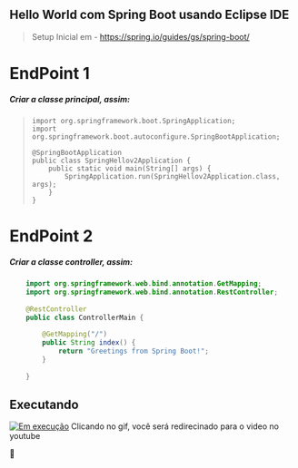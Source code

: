 ## Hello World com Spring Boot usando Eclipse IDE
> Setup Inicial em - https://spring.io/guides/gs/spring-boot/

# EndPoint 1

##### Criar a classe principal, assim:

<blockquote>
	
	import org.springframework.boot.SpringApplication;
	import org.springframework.boot.autoconfigure.SpringBootApplication;
	
	@SpringBootApplication
	public class SpringHellov2Application {
		public static void main(String[] args) {
			SpringApplication.run(SpringHellov2Application.class, args);
		}
	}
</blockquote>

# EndPoint 2

##### Criar a classe controller, assim:
```java
	import org.springframework.web.bind.annotation.GetMapping;
	import org.springframework.web.bind.annotation.RestController;
	
	@RestController
	public class ControllerMain {
	
		@GetMapping("/")
		public String index() {
			return "Greetings from Spring Boot!";
		}
	
	}
```

## Executando 

[![Em execução](https://cdn.discordapp.com/attachments/903344027364118528/903352579768061962/run_2.gif)](https://youtu.be/hv6zJMSlhkY)
Clicando no gif, você será redirecinado para o video no youtube

🥳